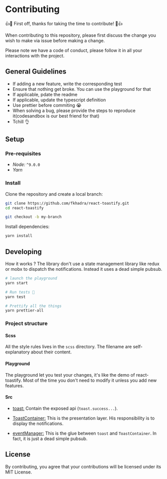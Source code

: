 # Contributing 

:+1::tada: First off, thanks for taking the time to contribute! :tada::+1:

When contributing to this repository, please first discuss the change you wish to make via issue before making a change. 

Please note we have a code of conduct, please follow it in all your interactions with the project.

## General Guidelines

- If adding a new feature, write the corresponding test
- Ensure that nothing get broke. You can use the playground for that
- If applicable, pdate the readme
- If applicable, update the typescript definition
- Use prettier before commiting 😭
- When solving a bug, please provide the steps to reproduce it(codesandbox is our best friend for that)
- Tchill 👌

## Setup

### Pre-requisites

- *Node:* `^9.0.0`
- *Yarn*

### Install

Clone the repository and create a local branch:

```sh
git clone https://github.com/fkhadra/react-toastify.git
cd react-toastify

git checkout -b my-branch
```

Install dependencies:

```sh
yarn install
```

## Developing

How it works ? The library don't use a state management library like redux or mobx to dispatch the notifications. Instead it uses a dead simple pubsub.


```sh
# launch the playground
yarn start

# Run tests 💩
yarn test

# Prettify all the things
yarn prettier-all
```

### Project structure

#### Scss

All the style rules lives in the `scss` directory. The filename are self-explanatory about their content. 

#### Playground

The playground let you test your changes, it's like the demo of react-toastify. Most of the time you don't need to modify it unless you add new features.

#### Src

- [toast:](https://github.com/fkhadra/react-toastify/blob/master/src/toast.js) Contain the exposed api (`toast.success...`).

- [ToastContainer:](https://github.com/fkhadra/react-toastify/blob/master/src/components/ToastContainer.js) 
This is the presentation layer. His responsibility is to display the notifications.

- [eventManager:](https://github.com/fkhadra/react-toastify/blob/master/src/utils/eventManager.js) 
This is the glue between `toast` and `ToastContainer`. In fact, it is just a dead simple pubsub.

## License
By contributing, you agree that your contributions will be licensed under its MIT License.